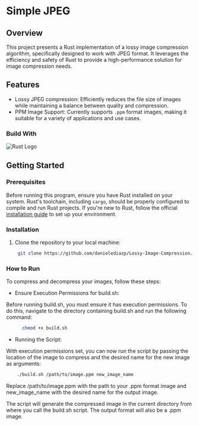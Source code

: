 

# Simple JPEG

## Overview
This project presents a Rust implementation of a lossy image compression algorithm, specifically designed to work with JPEG format. It leverages the efficiency and safety of Rust to provide a high-performance solution for image compression needs.

## Features
- Lossy JPEG compression: Efficiently reduces the file size of images while maintaining a balance between quality and compression.
- PPM Image Support: Currently supports `.ppm` format images, making it suitable for a variety of applications and use cases.

### Build With
![Rust Logo](https://www.rust-lang.org/static/images/rust-logo-blk.svg)

## Getting Started

### Prerequisites
Before running this program, ensure you have Rust installed on your system. Rust's toolchain, including `cargo`, should be properly configured to compile and run Rust projects. If you're new to Rust, follow the official [installation guide](https://www.rust-lang.org/tools/install) to set up your environment.


### Installation 
1. Clone the repository to your local machine:
     ```sh
      git clone https://github.com/danielediazp/Lossy-Image-Compression.git
    ```

### How to Run
To compress and decompress your images, follow these steps:

* Ensure Execution Permissions for build.sh:

Before running build.sh, you must ensure it has execution permissions. To do this, navigate to the directory containing build.sh and run the following command:
```sh
      chmod +x build.sh
```

* Running the Script:

With execution permissions set, you can now run the script by passing the location of the image to compress and the desired name for the new image as arguments:
```sh
    ./build.sh /path/to/image.ppm new_image_name
   ```

Replace /path/to/image.ppm with the path to your .ppm format image and new_image_name with the desired name for the output image.

The script will generate the compressed image in the current directory from where you call the build.sh script. The output format will also be a .ppm image.

